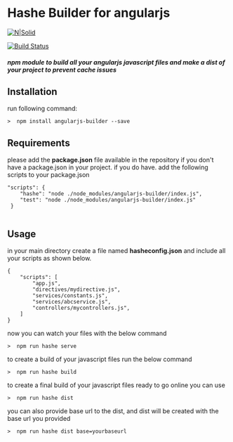# Hashe Builder for angularjs

[![N|Solid](https://shahidullahkhan.com/images/powered.png)](https://shahidullahkhan.com)

[![Build Status](https://shahidullahkhan.com/images/passing.svg)](https://travis-ci.org/joemccann/dillinger)

##### npm module to build all your angularjs javascript files and make a dist of your project to prevent cache issues

## Installation
run following command:

```>  npm install angularjs-builder --save```

## Requirements
please add the **package.json** file available in the repository if you don't have a package.json in your project.
if you do have. add the following scripts to your package.json

```
"scripts": {
    "hashe": "node ./node_modules/angularjs-builder/index.js",
    "test": "node ./node_modules/angularjs-builder/index.js"
 }
 
```

## Usage
in your main directory create a file named **hasheconfig.json** and include all your scripts as shown below.


```
{
    "scripts": [
        "app.js",
        "directives/mydirective.js",
        "services/constants.js",
        "services/abcservice.js",
        "controllers/mycontrollers.js",
    ]
}

```

now you can watch your files with the below command
```
>  npm run hashe serve
```

to create a build of your javascript files run the below command
```
>  npm run hashe build
```

to create a final build of your javascript files ready to go online you can use
```
>  npm run hashe dist
```

you can also provide base url to the dist, and dist will be created with the base url you provided
```
>  npm run hashe dist base=yourbaseurl
```
